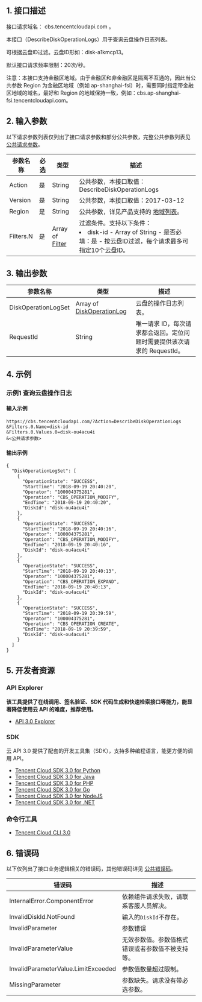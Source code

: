 ## 1. 接口描述

接口请求域名： cbs.tencentcloudapi.com 。

本接口（DescribeDiskOperationLogs）用于查询云盘操作日志列表。

可根据云盘ID过滤。云盘ID形如：disk-a1kmcp13。


默认接口请求频率限制：20次/秒。

注意：本接口支持金融区地域。由于金融区和非金融区是隔离不互通的，因此当公共参数 Region 为金融区地域（例如 ap-shanghai-fsi）时，需要同时指定带金融区地域的域名，最好和 Region 的地域保持一致，例如：cbs.ap-shanghai-fsi.tencentcloudapi.com。



## 2. 输入参数

以下请求参数列表仅列出了接口请求参数和部分公共参数，完整公共参数列表见 [公共请求参数](/document/api/362/15637)。

| 参数名称 | 必选 | 类型 | 描述 |
|---------|---------|---------|---------|
| Action | 是 | String | 公共参数，本接口取值：DescribeDiskOperationLogs |
| Version | 是 | String | 公共参数，本接口取值：2017-03-12 |
| Region | 是 | String | 公共参数，详见产品支持的 [地域列表](/document/api/362/15637#.E5.9C.B0.E5.9F.9F.E5.88.97.E8.A1.A8)。 |
| Filters.N | 是 | Array of [Filter](/document/api/362/15669#Filter) | 过滤条件。支持以下条件：<br/><li>disk-id - Array of String - 是否必填：是 - 按云盘ID过滤，每个请求最多可指定10个云盘ID。 |

## 3. 输出参数

| 参数名称 | 类型 | 描述 |
|---------|---------|---------|
| DiskOperationLogSet | Array of [DiskOperationLog](/document/api/362/15669#DiskOperationLog) | 云盘的操作日志列表。|
| RequestId | String | 唯一请求 ID，每次请求都会返回。定位问题时需要提供该次请求的 RequestId。|

## 4. 示例

### 示例1 查询云盘操作日志

#### 输入示例

```
https://cbs.tencentcloudapi.com/?Action=DescribeDiskOperationLogs
&Filters.0.Name=disk-id
&Filters.0.Values.0=disk-ou4acu4i
&<公共请求参数>
```

#### 输出示例

```
{
  "DiskOperationLogSet": [
    {
      "OperationState": "SUCCESS",
      "StartTime": "2018-09-19 20:40:20",
      "Operator": "100004375281",
      "Operation": "CBS_OPERATION_MODIFY",
      "EndTime": "2018-09-19 20:40:20",
      "DiskId": "disk-ou4acu4i"
    },
    {
      "OperationState": "SUCCESS",
      "StartTime": "2018-09-19 20:40:16",
      "Operator": "100004375281",
      "Operation": "CBS_OPERATION_MODIFY",
      "EndTime": "2018-09-19 20:40:16",
      "DiskId": "disk-ou4acu4i"
    },
    {
      "OperationState": "SUCCESS",
      "StartTime": "2018-09-19 20:40:13",
      "Operator": "100004375281",
      "Operation": "CBS_OPERATION_EXPAND",
      "EndTime": "2018-09-19 20:40:13",
      "DiskId": "disk-ou4acu4i"
    },
    {
      "OperationState": "SUCCESS",
      "StartTime": "2018-09-19 20:39:59",
      "Operator": "100004375281",
      "Operation": "CBS_OPERATION_CREATE",
      "EndTime": "2018-09-19 20:39:59",
      "DiskId": "disk-ou4acu4i"
    }
  ]
}
```


## 5. 开发者资源

### API Explorer

**该工具提供了在线调用、签名验证、SDK 代码生成和快速检索接口等能力，能显著降低使用云 API 的难度，推荐使用。**

* [API 3.0 Explorer](https://console.cloud.tencent.com/api/explorer?Product=cbs&Version=2017-03-12&Action=DescribeDiskOperationLogs)

### SDK

云 API 3.0 提供了配套的开发工具集（SDK），支持多种编程语言，能更方便的调用 API。

* [Tencent Cloud SDK 3.0 for Python](https://github.com/TencentCloud/tencentcloud-sdk-python)
* [Tencent Cloud SDK 3.0 for Java](https://github.com/TencentCloud/tencentcloud-sdk-java)
* [Tencent Cloud SDK 3.0 for PHP](https://github.com/TencentCloud/tencentcloud-sdk-php)
* [Tencent Cloud SDK 3.0 for Go](https://github.com/TencentCloud/tencentcloud-sdk-go)
* [Tencent Cloud SDK 3.0 for NodeJS](https://github.com/TencentCloud/tencentcloud-sdk-nodejs)
* [Tencent Cloud SDK 3.0 for .NET](https://github.com/TencentCloud/tencentcloud-sdk-dotnet)

### 命令行工具

* [Tencent Cloud CLI 3.0](https://cloud.tencent.com/document/product/440/6176)

## 6. 错误码

以下仅列出了接口业务逻辑相关的错误码，其他错误码详见 [公共错误码](/document/api/362/15694#.E5.85.AC.E5.85.B1.E9.94.99.E8.AF.AF.E7.A0.81)。

| 错误码 | 描述 |
|---------|---------|
| InternalError.ComponentError | 依赖组件请求失败，请联系客服人员解决。 |
| InvalidDiskId.NotFound | 输入的`DiskId`不存在。 |
| InvalidParameter | 参数错误 |
| InvalidParameterValue | 无效参数值。参数值格式错误或者参数值不被支持等。 |
| InvalidParameterValue.LimitExceeded | 参数值数量超过限制。 |
| MissingParameter | 参数缺失。请求没有带必选参数。 |
